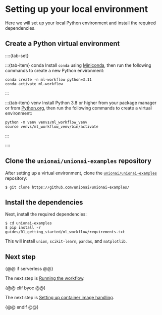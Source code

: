 # Setting up your local environment

Here we will set up your local Python environment and install the required dependencies.

## Create a Python virtual environment

::::{tab-set}

:::{tab-item} conda
Install `conda` using [Miniconda](https://docs.anaconda.com/free/miniconda/index.html), then run the following commands to create a new Python environment:

```shell
conda create -n ml-workflow python=3.11
conda activate ml-workflow
```
:::

:::{tab-item} venv
Install Python 3.8 or higher from your package manager or from [Python.org](https://www.python.org/downloads/), then run the following commands to create a virtual environment:

```shell
python -m venv venvs/ml_workflow_venv
source venvs/ml_workflow_venv/bin/activate
```
:::

::::

## Clone the `unionai/unionai-examples` repository

After setting up a virtual environment, clone the [`unionai/unionai-examples`](https://github.com/unionai/unionai-examples) repository:

```{code-block} shell
$ git clone https://github.com/unionai/unionai-examples/
```

## Install the dependencies

Next, install the required dependencies:

```{code-block} shell
$ cd unionai-examples
$ pip install -r guides/01_getting_started/ml_workflow/requirements.txt
```

This will install `union`, `scikit-learn`, `pandas`, and `matplotlib`.

## Next step

{@@ if serverless @@}

The next step is [Running the workflow](./running-the-workflow).

{@@ elif byoc @@}

The next step is [Setting up container image handling](./setting-up-container-image-handling).

{@@ endif @@}
